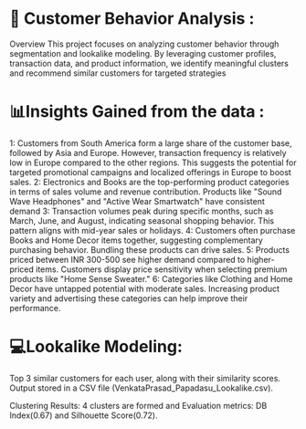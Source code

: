 # 📌 Customer Behavior Analysis :
Overview
This project focuses on analyzing customer behavior through segmentation and lookalike modeling. By leveraging customer profiles, transaction data, and product information, we identify meaningful clusters and recommend similar customers for targeted strategies

# 📊Insights Gained from the data :
1: Customers from South America form a large share of the customer base, followed by Asia and Europe. However, transaction frequency is relatively low in Europe compared to the other regions. 
   This suggests the potential for targeted promotional campaigns and localized offerings in Europe to boost sales.
2: Electronics and Books are the top-performing product categories in terms of sales volume and revenue contribution. 
   Products like "Sound Wave Headphones" and "Active Wear Smartwatch" have consistent demand
3: Transaction volumes peak during specific months, such as March, June, and August, indicating seasonal shopping behavior. 
   This pattern aligns with mid-year sales or holidays.
4: Customers often purchase Books and Home Decor items together, suggesting complementary purchasing behavior. 
   Bundling these products can drive sales.
5: Products priced between INR 300-500 see higher demand compared to higher-priced items. 
   Customers display price sensitivity when selecting premium products like "Home Sense Sweater."
6: Categories like Clothing and Home Decor have untapped potential with moderate sales.
   Increasing product variety and advertising these categories can help improve their performance.
 


# 💻Lookalike Modeling:
Top 3 similar customers for each user, along with their similarity scores.
Output stored in a CSV file (VenkataPrasad_Papadasu_Lookalike.csv).

Clustering Results:
4 clusters are formed and Evaluation metrics: DB Index(0.67) and Silhouette Score(0.72).

